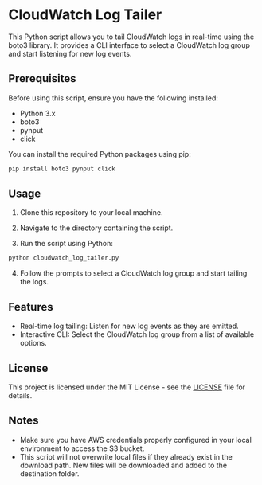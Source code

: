# CloudWatch Log Tailer

This Python script allows you to tail CloudWatch logs in real-time using the boto3 library. It provides a CLI interface to select a CloudWatch log group and start listening for new log events.

## Prerequisites

Before using this script, ensure you have the following installed:

- Python 3.x
- boto3
- pynput
- click

You can install the required Python packages using pip:

```bash
pip install boto3 pynput click
```

## Usage

1. Clone this repository to your local machine.

2. Navigate to the directory containing the script.

3. Run the script using Python:

```bash
python cloudwatch_log_tailer.py
```

4. Follow the prompts to select a CloudWatch log group and start tailing the logs.

## Features

- Real-time log tailing: Listen for new log events as they are emitted.
- Interactive CLI: Select the CloudWatch log group from a list of available options.

## License

This project is licensed under the MIT License - see the [LICENSE](LICENSE) file for details.

## Notes

- Make sure you have AWS credentials properly configured in your local environment to access the S3 bucket.
- This script will not overwrite local files if they already exist in the download path. New files will be downloaded and added to the destination folder.

```
